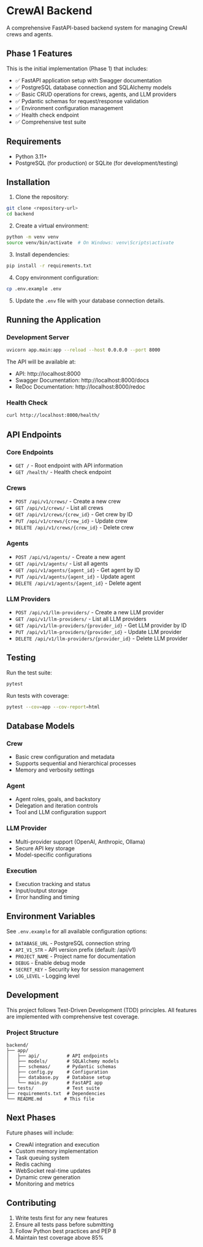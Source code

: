 # CrewAI Backend

A comprehensive FastAPI-based backend system for managing CrewAI crews and agents.

## Phase 1 Features

This is the initial implementation (Phase 1) that includes:

- ✅ FastAPI application setup with Swagger documentation
- ✅ PostgreSQL database connection and SQLAlchemy models
- ✅ Basic CRUD operations for crews, agents, and LLM providers
- ✅ Pydantic schemas for request/response validation
- ✅ Environment configuration management
- ✅ Health check endpoint
- ✅ Comprehensive test suite

## Requirements

- Python 3.11+
- PostgreSQL (for production) or SQLite (for development/testing)

## Installation

1. Clone the repository:
```bash
git clone <repository-url>
cd backend
```

2. Create a virtual environment:
```bash
python -m venv venv
source venv/bin/activate  # On Windows: venv\Scripts\activate
```

3. Install dependencies:
```bash
pip install -r requirements.txt
```

4. Copy environment configuration:
```bash
cp .env.example .env
```

5. Update the `.env` file with your database connection details.

## Running the Application

### Development Server

```bash
uvicorn app.main:app --reload --host 0.0.0.0 --port 8000
```

The API will be available at:
- API: http://localhost:8000
- Swagger Documentation: http://localhost:8000/docs
- ReDoc Documentation: http://localhost:8000/redoc

### Health Check

```bash
curl http://localhost:8000/health/
```

## API Endpoints

### Core Endpoints

- `GET /` - Root endpoint with API information
- `GET /health/` - Health check endpoint

### Crews

- `POST /api/v1/crews/` - Create a new crew
- `GET /api/v1/crews/` - List all crews
- `GET /api/v1/crews/{crew_id}` - Get crew by ID
- `PUT /api/v1/crews/{crew_id}` - Update crew
- `DELETE /api/v1/crews/{crew_id}` - Delete crew

### Agents

- `POST /api/v1/agents/` - Create a new agent
- `GET /api/v1/agents/` - List all agents
- `GET /api/v1/agents/{agent_id}` - Get agent by ID
- `PUT /api/v1/agents/{agent_id}` - Update agent
- `DELETE /api/v1/agents/{agent_id}` - Delete agent

### LLM Providers

- `POST /api/v1/llm-providers/` - Create a new LLM provider
- `GET /api/v1/llm-providers/` - List all LLM providers
- `GET /api/v1/llm-providers/{provider_id}` - Get LLM provider by ID
- `PUT /api/v1/llm-providers/{provider_id}` - Update LLM provider
- `DELETE /api/v1/llm-providers/{provider_id}` - Delete LLM provider

## Testing

Run the test suite:

```bash
pytest
```

Run tests with coverage:

```bash
pytest --cov=app --cov-report=html
```

## Database Models

### Crew
- Basic crew configuration and metadata
- Supports sequential and hierarchical processes
- Memory and verbosity settings

### Agent
- Agent roles, goals, and backstory
- Delegation and iteration controls
- Tool and LLM configuration support

### LLM Provider
- Multi-provider support (OpenAI, Anthropic, Ollama)
- Secure API key storage
- Model-specific configurations

### Execution
- Execution tracking and status
- Input/output storage
- Error handling and timing

## Environment Variables

See `.env.example` for all available configuration options:

- `DATABASE_URL` - PostgreSQL connection string
- `API_V1_STR` - API version prefix (default: /api/v1)
- `PROJECT_NAME` - Project name for documentation
- `DEBUG` - Enable debug mode
- `SECRET_KEY` - Security key for session management
- `LOG_LEVEL` - Logging level

## Development

This project follows Test-Driven Development (TDD) principles. All features are implemented with comprehensive test coverage.

### Project Structure

```
backend/
├── app/
│   ├── api/          # API endpoints
│   ├── models/       # SQLAlchemy models
│   ├── schemas/      # Pydantic schemas
│   ├── config.py     # Configuration
│   ├── database.py   # Database setup
│   └── main.py       # FastAPI app
├── tests/            # Test suite
├── requirements.txt  # Dependencies
└── README.md        # This file
```

## Next Phases

Future phases will include:
- CrewAI integration and execution
- Custom memory implementation
- Task queuing system
- Redis caching
- WebSocket real-time updates
- Dynamic crew generation
- Monitoring and metrics

## Contributing

1. Write tests first for any new features
2. Ensure all tests pass before submitting
3. Follow Python best practices and PEP 8
4. Maintain test coverage above 85%
